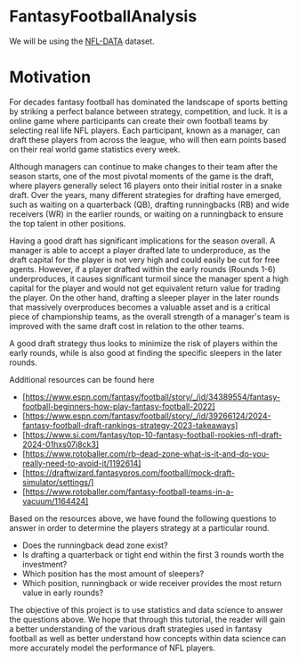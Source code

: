 # FantasyFootballAnalysis
We will be using the [NFL-DATA](https://github.com/hvpkod/NFL-Data) dataset.

# Motivation
For decades fantasy football has dominated the landscape of sports betting by striking a perfect balance
between strategy, competition, and luck. It is a online game where participants can create their own football 
teams by selecting real life NFL players. Each participant, known as a manager, can draft these players from 
across the league, who will then earn points based on their real world game statistics every week. 

Although managers can continue to make changes to their team after the season starts, one of the most pivotal
moments of the game is the draft, where players generally select 16 players onto their initial roster in a 
snake draft. Over the years, many different strategies for drafting have emerged, such as waiting on a quarterback
(QB), drafting runningbacks (RB) and wide receivers (WR) in the earlier rounds, or waiting on a runningback to 
ensure the top talent in other positions.

Having a good draft has significant implications for the season overall. A manager is able to accept a player drafted
late to underproduce, as the draft capital for the player is not very high and could easily be cut for free agents.
However, if a player drafted within the early rounds (Rounds 1-6) underproduces, it causes significant turmoil since
the manager spent a high capital for the player and would not get equivalent return value for trading the player. 
On the other hand, drafting a sleeper player in the later rounds that massively overproduces becomes a valuable asset 
and is a critical piece of championship teams, as the overall strength of a manager's team is improved with the same 
draft cost in relation to the other teams.

A good draft strategy thus looks to minimize the risk of players within the early rounds, while is also good at finding 
the specific sleepers in the later rounds. 

Additional resources can be found here

* [https://www.espn.com/fantasy/football/story/_/id/34389554/fantasy-football-beginners-how-play-fantasy-football-2022]
* [https://www.espn.com/fantasy/football/story/_/id/39266124/2024-fantasy-football-draft-rankings-strategy-2023-takeaways]
* [https://www.si.com/fantasy/top-10-fantasy-football-rookies-nfl-draft-2024-01hxs07j8ck3]
* [https://www.rotoballer.com/rb-dead-zone-what-is-it-and-do-you-really-need-to-avoid-it/1192614]
* [https://draftwizard.fantasypros.com/football/mock-draft-simulator/settings/]
* [https://www.rotoballer.com/fantasy-football-teams-in-a-vacuum/1164424]

Based on the resources above, we have found the following questions to answer in order to determine the players strategy at 
a particular round.

* Does the runningback dead zone exist?
* Is drafting a quarterback or tight end within the first 3 rounds worth the investment?
* Which position has the most amount of sleepers?
* Which position, runningback or wide receiver provides the most return value in early rounds?

The objective of this project is to use statistics and data science to answer the questions above. We hope that through this
tutorial, the reader will gain a better understanding of the various draft strategies used in fantasy football as well as 
better understand how concepts within data science can more accurately model the performance of NFL players.